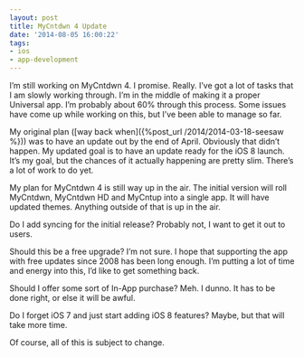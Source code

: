 ```yaml
---
layout: post
title: MyCntdwn 4 Update
date: '2014-08-05 16:00:22'
tags:
- ios
- app-development
---
```


I’m still working on MyCntdwn 4. I promise. Really. I’ve got a lot of tasks that I am slowly working through. I’m in the middle of making it a proper Universal app. I’m probably about 60% through this process. Some issues have come up while working on this, but I’ve been able to manage so far.

My original plan ([way back when]({%post_url /2014/2014-03-18-seesaw %})) was to have an update out by the end of April. Obviously that didn’t happen. My updated goal is to have an update ready for the iOS 8 launch. It’s my goal, but the chances of it actually happening are pretty slim. There’s a lot of work to do yet.

My plan for MyCntdwn 4 is still way up in the air. The initial version will roll MyCntdwn, MyCntdwn HD and MyCntup into a single app. It will have updated themes. Anything outside of that is up in the air.

Do I add syncing for the initial release? Probably not, I want to get it out to users.

Should this be a free upgrade? I’m not sure. I hope that supporting the app with free updates since 2008 has been long enough. I’m putting a lot of time and energy into this, I’d like to get something back.

Should I offer some sort of In-App purchase? Meh. I dunno. It has to be done right, or else it will be awful.

Do I forget iOS 7 and just start adding iOS 8 features? Maybe, but that will take more time.

Of course, all of this is subject to change.

